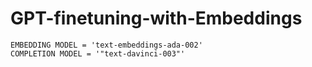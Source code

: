 # GPT-finetuning-with-Embeddings

    EMBEDDING MODEL = 'text-embeddings-ada-002'
    COMPLETION MODEL = '"text-davinci-003"'
